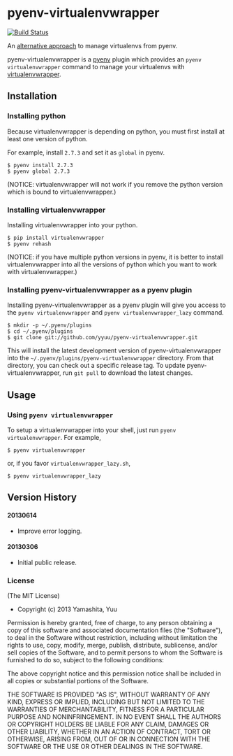# pyenv-virtualenvwrapper

[![Build Status](https://travis-ci.org/yyuu/pyenv-virtualenvwrapper.png)](https://travis-ci.org/yyuu/pyenv-virtualenvwrapper)

An [alternative approach](https://github.com/yyuu/pyenv-virtualenv) to manage virtualenvs from pyenv.

pyenv-virtualenvwrapper is a [pyenv](https://github.com/yyuu/pyenv) plugin
which provides an `pyenv virtualenvwrapper` command to manage your virtualenvs
with [virtualenvwrapper](http://pypi.python.org/pypi/virtualenvwrapper).

## Installation

### Installing python

Because virtualenvwrapper is depending on python, you must first install
at least one version of python.

For example, install `2.7.3` and set it as `global` in pyenv.

    $ pyenv install 2.7.3
    $ pyenv global 2.7.3

(NOTICE: virtualenvwrapper will not work if you remove the python version
which is bound to virtualenvwrapper.)

### Installing virtualenvwrapper

Installing virtualenvwrapper into your python.

    $ pip install virtualenvwrapper
    $ pyenv rehash

(NOTICE: if you have multiple python versions in pyenv, it is better to
install virtualenvwrapper into all the versions of python which you want
to work with virtualenvwrapper.)

### Installing pyenv-virtualenvwrapper as a pyenv plugin

Installing pyenv-virtualenvwrapper as a pyenv plugin will give you access to the
`pyenv virtualenvwrapper` and `pyenv virtualenvwrapper_lazy` command.

    $ mkdir -p ~/.pyenv/plugins
    $ cd ~/.pyenv/plugins
    $ git clone git://github.com/yyuu/pyenv-virtualenvwrapper.git

This will install the latest development version of pyenv-virtualenvwrapper into
the `~/.pyenv/plugins/pyenv-virtualenvwrapper` directory. From that directory, you
can check out a specific release tag. To update pyenv-virtualenvwrapper, run `git
pull` to download the latest changes.

## Usage

### Using `pyenv virtualenvwrapper`

To setup a virtualenvwrapper into your shell, just run `pyenv virtualenvwrapper`.
For example,

    $ pyenv virtualenvwrapper

or, if you favor `virtualenvwrapper_lazy.sh`,

    $ pyenv virtualenvwrapper_lazy

## Version History

#### 20130614

 * Improve error logging.

#### 20130306

 * Initial public release.

### License

(The MIT License)

* Copyright (c) 2013 Yamashita, Yuu

Permission is hereby granted, free of charge, to any person obtaining
a copy of this software and associated documentation files (the
"Software"), to deal in the Software without restriction, including
without limitation the rights to use, copy, modify, merge, publish,
distribute, sublicense, and/or sell copies of the Software, and to
permit persons to whom the Software is furnished to do so, subject to
the following conditions:

The above copyright notice and this permission notice shall be
included in all copies or substantial portions of the Software.

THE SOFTWARE IS PROVIDED "AS IS", WITHOUT WARRANTY OF ANY KIND,
EXPRESS OR IMPLIED, INCLUDING BUT NOT LIMITED TO THE WARRANTIES OF
MERCHANTABILITY, FITNESS FOR A PARTICULAR PURPOSE AND
NONINFRINGEMENT. IN NO EVENT SHALL THE AUTHORS OR COPYRIGHT HOLDERS BE
LIABLE FOR ANY CLAIM, DAMAGES OR OTHER LIABILITY, WHETHER IN AN ACTION
OF CONTRACT, TORT OR OTHERWISE, ARISING FROM, OUT OF OR IN CONNECTION
WITH THE SOFTWARE OR THE USE OR OTHER DEALINGS IN THE SOFTWARE.
